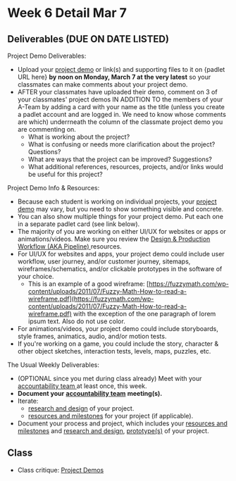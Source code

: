 # Week 6 Detail Mar 7

## Deliverables (DUE ON DATE LISTED)

Project Demo Deliverables:

* Upload your [project demo](../critiques-demos-presentations-and-exhibition/project\_demo.md) or link(s) and supporting files to it on {padlet URL here} **by noon on Monday, March 7 at the very latest** so your classmates can make comments about your project demo.
* AFTER your classmates have uploaded their demo, comment on 3 of your classmates' project demos IN ADDITION TO the members of your A-Team by adding a card with your name as the title (unless you create a padlet account and are logged in. We need to know whose comments are which) underrneath the column of the classmate project demo you are commenting on.
  * What is working about the project?
  * What is confusing or needs more clarification about the project? Questions?
  * What are ways that the project can be improved? Suggestions?
  * What additional references, resources, projects, and/or links would be useful for this project?

Project Demo Info & Resources:

* Because each student is working on individual projects, your [project demo](../critiques-demos-presentations-and-exhibition/project\_demo.md) may vary, but you need to show something visible and concrete.&#x20;
* You can also show multiple things for your project demo. Put each one in a separate padlet card (see link below).
* The majority of you are working on either UI/UX for websites or apps or animations/videos. Make sure you review the [Design & Production Workflow (AKA Pipeline) ](../resources/design-and-production-workflow.md)resources.
* For UI/UX for websites and apps, your project demo could include user workflow, user journey, and/or customer journey, sitemaps, wireframes/schematics, and/or clickable prototypes in the software of your choice.&#x20;
  * This is an example of a good wireframe: [https://fuzzymath.com/wp-content/uploads/2011/07/Fuzzy-Math-How-to-read-a-wireframe.pdf](https://fuzzymath.com/wp-content/uploads/2011/07/Fuzzy-Math-How-to-read-a-wireframe.pdf) with the exception of the one paragraph of lorem ipsum text. Also do not use color.
* For animations/videos, your project demo could include storyboards, style frames, animatics, audio, and/or motion tests. &#x20;
* If you're working on a game, you could include the story, character & other object sketches, interaction tests, levels, maps, puzzles, etc.&#x20;

The Usual Weekly Deliverables:

* (OPTIONAL since you met during class already) Meet with your [accountability team ](../assignments/accountability\_partner.md)at least once, this week.&#x20;
* **Document your** [**accountability team**](../assignments/accountability\_partner.md) **meeting(s).**
* Iterate:&#x20;
  * [research and design](../assignments/project\_plan.md) of your project.
  * [resources and milestones](../assignments/project\_plan.md) for your project (if applicable).
* Document your process and project, which includes your [resources and milestones](../assignments/project\_plan.md) and [research and design](../assignments/project\_plan.md), [prototype(s)](../assignments/project\_plan.md) of your project.

## Class

* Class critique: [Project Demos](../critiques-demos-presentations-and-exhibition/project\_demo.md)

